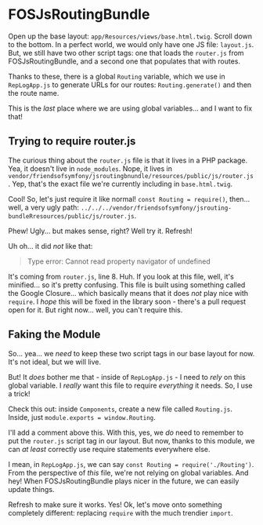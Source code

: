 # FOSJsRoutingBundle

Open up the base layout: `app/Resources/views/base.html.twig`. Scroll down to the
bottom. In a perfect world, we would only have one JS file: `layout.js`. But, we
still have two other script tags: one that loads the `router.js` from FOSJsRoutingBundle,
and a second one that populates that with routes.

Thanks to these, there is a global `Routing` variable, which we use in `RepLogApp.js`
to generate URLs for our routes: `Routing.generate()` and then the route name.

This is the *last* place where we are using global variables... and I want to fix
that!

## Trying to require router.js

The curious thing about the `router.js` file is that it lives in a PHP package. Yea,
it doesn't live in `node_modules`. Nope, it lives in
`vendor/friendsofsymfony/jsroutingbnundle/resources/public/js/router.js`. Yep, that's
the exact file we're currently including in `base.html.twig`.

Cool! So, let's just require it like normal! `const Routing = require()`, then...
well, a very ugly path:
`../../../vendor/friendsofsymfony/jsrouting-bundleRresources/public/js/router.js`.

Phew! Ugly... but makes sense, right? Well try it. Refresh!

Uh oh... it did *not* like that:

> Type error: Cannot read property navigator of undefined

It's coming from `router.js`, line 8. Huh. If you look at this file, well, it's
minified... so it's pretty confusing. This file is built using something called
the Google Closure... which basically means that it does *not* play nice with
`require`. I *hope* this will be fixed in the library soon - there's a pull request
open for it. But right now... well, you can't require this.

## Faking the Module

So... yea... we *need* to keep these two script tags in our base layout for now.
It's not ideal, but we will live.

But! It *does* bother me that - inside of `RepLogApp.js` - I need to *rely* on this
global variable. I *really* want this file to require *everything* it needs. So, I
use a trick!

Check this out: inside `Components`, create a new file called `Routing.js`. Inside,
just `module.exports = window.Routing`.

I'll add a comment above this. With this, yes, we *do* need to remember to put the
`router.js` script tag in our layout. But now, thanks to this module, we can *at least*
correctly use require statements everywhere else.

I mean, in `RepLogApp.js`, we can say `const Routing = require('./Routing')`. From
the perspective of *this* file, we're not relying on global variables. And hey! When
FOSJsRoutingBundle plays nicer in the future, we can easily update things.

Refresh to make sure it works. Yes! Ok, let's move onto something completely different:
replacing `require` with the much trendier `import`.
